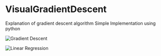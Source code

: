 # VisualGradientDescent
Explanation of gradient descent algorithm
Simple Implementation using python


![Gradient Descent](contour.gif)


![Linear Regression](contour.gif)

